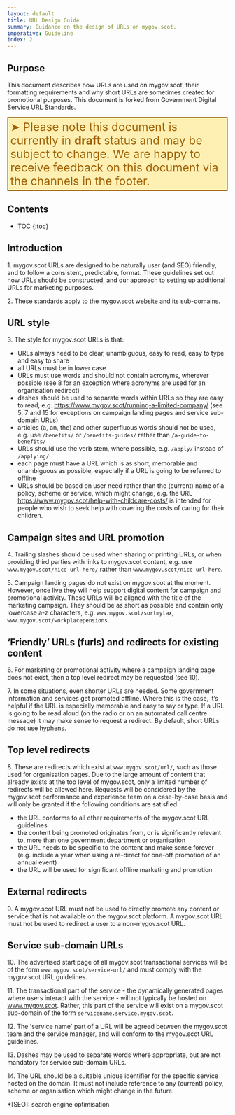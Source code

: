 ```yaml
---
layout: default
title: URL Design Guide
summary: Guidance on the design of URLs on mygov.scot.
imperative: Guideline
index: 2
---
```


## Purpose

This document describes how URLs are used on mygov.scot, their formatting requirements and why short URLs are sometimes created for promotional purposes. This document is forked from Government Digital Service URL Standards.

<div style="color: #9F6000; background-color: #FEEFB3; font-size: 26px; border-style: solid; border-width: 2px; padding: 5px;">&#10148; Please note this document is currently in <strong>draft</strong> status and may be subject to change. We are happy to receive feedback on this document via the channels in the footer.</div>

## Contents

* TOC
{:toc}
<!--TOC max3-->


## Introduction

1\. mygov.scot URLs are designed to be naturally user (and SEO) friendly, and to follow a consistent, predictable, format. These guidelines set out how URLs should be constructed, and our approach to setting up additional URLs for marketing purposes.

2\. These standards apply to the mygov.scot website and its sub-domains.


## URL style

3\. The style for mygov.scot URLs is that:

-  URLs always need to be clear, unambiguous, easy to read, easy to type and easy to share
- all URLs must be in lower case
- URLs must use words and should not contain acronyms, wherever possible (see 8 for an exception where acronyms are used for an organisation redirect)
-  dashes should be used to separate words within URLs so they are easy to read, e.g. <https://www.mygov.scot/running-a-limited-company/> (see 5, 7 and 15 for exceptions on campaign landing pages and service sub-domain URLs)
-  articles (a, an, the) and other superfluous words should not be used, e.g. use `/benefits/` or `/benefits-guides/` rather than `/a-guide-to-benefits/`
- URLs should use the verb stem, where possible, e.g. `/apply/` instead of `/applying/`
- each page must have a URL which is as short, memorable and unambiguous as possible, especially if a URL is going to be referred to offline
- URLs should be based on user need rather than the (current) name of a policy, scheme or service, which might change, e.g. the URL <https://www.mygov.scot/help-with-childcare-costs/> is intended for people who wish to seek help with covering the costs of caring for their children.


## Campaign sites and URL promotion

4\. Trailing slashes should be used when sharing or printing URLs, or when providing third parties with links to mygov.scot content, e.g. use `www.mygov.scot/nice-url-here/` rather than `www.mygov.scot/nice-url-here`.

5\. Campaign landing pages do not exist on mygov.scot at the moment. However, once live they will help support digital content for campaign and promotional activity. These URLs will be aligned with the title of the marketing campaign. They should be as short as possible and contain only lowercase a-z characters, e.g. `www.mygov.scot/sortmytax`, `www.mygov.scot/workplacepensions`.


## ‘Friendly’ URLs (furls) and redirects for existing content

6\. For marketing or promotional activity where a campaign landing page does not exist, then a top level redirect may be requested (see 10).

7\. In some situations, even shorter URLs are needed. Some government information and services get promoted offline. Where this is the case, it’s helpful if the URL is especially memorable and easy to say or type. If a URL is going to be read aloud (on the radio or on an automated call centre message) it may make sense to request a redirect. By default, short URLs do not use hyphens.


## Top level redirects

8\. These are redirects which exist at `www.mygov.scot/url/`, such as those used for organisation pages. Due to the large amount of content that already exists at the top level of mygov.scot, only a limited number of redirects will be allowed here. Requests will be considered by the mygov.scot performance and experience team on a case-by-case basis and will only be granted if the following conditions are satisfied:

- the URL conforms to all other requirements of the mygov.scot URL guidelines
- the content being promoted originates from, or is significantly relevant to, more than one government department or organisation
- the URL needs to be specific to the content and make sense forever (e.g. include a year when using a re-direct for one-off promotion of an annual event)
- the URL will be used for significant offline marketing and promotion


## External redirects

9\. A mygov.scot URL must not be used to directly promote any content or service that is not available on the mygov.scot platform. A mygov.scot URL must not be used to redirect a user to a non-mygov.scot URL.


## Service sub-domain URLs

10\. The advertised start page of all mygov.scot transactional services will be of the form `www.mygov.scot/service-url/` and must comply with the mygov.scot URL guidelines.

11\. The transactional part of the service - the dynamically generated pages where users interact with the service - will not typically be hosted on www.mygov.scot. Rather, this part of the service will exist on a mygov.scot sub-domain of the form `servicename.service.mygov.scot`.

12\. The 'service name' part of a URL will be agreed between the mygov.scot team and the service manager, and will conform to the mygov.scot URL guidelines.

13\. Dashes may be used to separate words where appropriate, but are not mandatory for service sub-domain URLs.

14\. The URL should be a suitable unique identifier for the specific service hosted on the domain. It must not include reference to any (current) policy, scheme or organisation which might change in the future.


<!-- Abbreviations -->

*[SEO]: search engine optimisation
